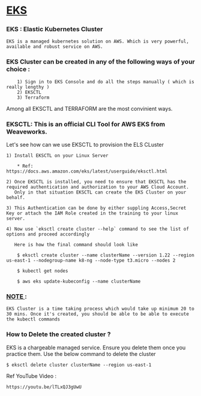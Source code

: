 # <u>EKS </u>

### EKS : Elastic Kubernetes Cluster 

```
EKS is a managed kubernetes solution on AWS. Which is very powerful, available and robust service on AWS.

```

### EKS Cluster can be created in any of the following ways of your choice :
```
    1) Sign in to EKS Console and do all the steps manually ( which is really lengthy )
    2) EKSCTL
    3) Terraform
```

Among all EKSCTL and TERRAFORM are the most convinient ways.

### EKSCTL: This is an official CLI Tool for AWS EKS from Weaveworks.

Let's see how can we use EKSCTL to provision the ELS CLuster

```
1) Install EKSCTL on your Linux Server 
    
    * Ref: https://docs.aws.amazon.com/eks/latest/userguide/eksctl.html

2) Once EKSCTL is installed, you need to ensure that EKSCTL has the required authentication and authorization to your AWS Cloud Account.
   Only in that situation EKSCTL can create the EKS Cluster on your behalf.

3) This Authentication can be done by either suppling Access,Secret Key or attach the IAM Role created in the training to your linux server.

4) Now use `eksctl create cluster --help` command to see the list of options and proceed accordingly

   Here is how the final command should look like

    $ eksctl create cluster --name clusterName --version 1.22 --region us-east-1 --nodegroup-name k8-ng --node-type t3.micro --nodes 2

    $ kubectl get nodes 

    $ aws eks update-kubeconfig --name clusterName

```

### <u>  NOTE </u>: 
```EKS Cluster is a time taking process which would take up minimum 20 to 30 mins. Once it's created, you should be able to be able to execute the kubectl commands```

### How to Delete the created cluster ?

EKS is a chargeable managed service. Ensure you delete them once you practice them. Use the below command to delete the cluster 

```
$ eksctl delete cluster clusterName --region us-east-1

```


Ref YouTube Video : 

```
https://youtu.be/lTLxQJ3gUwU
```



